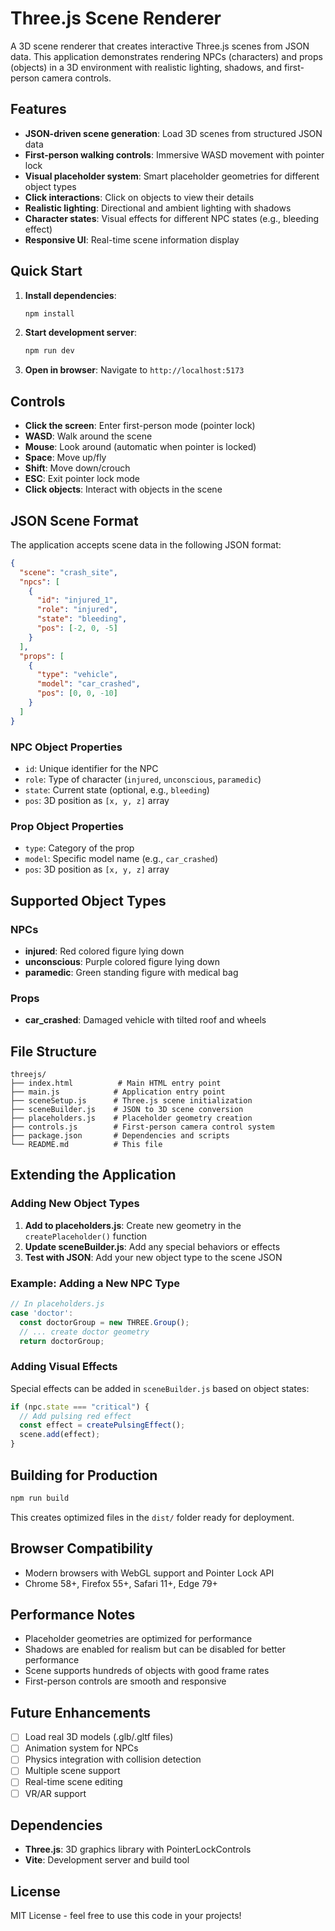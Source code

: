 # Three.js Scene Renderer

A 3D scene renderer that creates interactive Three.js scenes from JSON data. This application demonstrates rendering NPCs (characters) and props (objects) in a 3D environment with realistic lighting, shadows, and first-person camera controls.

## Features

- **JSON-driven scene generation**: Load 3D scenes from structured JSON data
- **First-person walking controls**: Immersive WASD movement with pointer lock
- **Visual placeholder system**: Smart placeholder geometries for different object types
- **Click interactions**: Click on objects to view their details
- **Realistic lighting**: Directional and ambient lighting with shadows
- **Character states**: Visual effects for different NPC states (e.g., bleeding effect)
- **Responsive UI**: Real-time scene information display

## Quick Start

1. **Install dependencies**:

   ```bash
   npm install
   ```

2. **Start development server**:

   ```bash
   npm run dev
   ```

3. **Open in browser**: Navigate to `http://localhost:5173`

## Controls

- **Click the screen**: Enter first-person mode (pointer lock)
- **WASD**: Walk around the scene
- **Mouse**: Look around (automatic when pointer is locked)
- **Space**: Move up/fly
- **Shift**: Move down/crouch
- **ESC**: Exit pointer lock mode
- **Click objects**: Interact with objects in the scene

## JSON Scene Format

The application accepts scene data in the following JSON format:

```json
{
  "scene": "crash_site",
  "npcs": [
    {
      "id": "injured_1",
      "role": "injured",
      "state": "bleeding",
      "pos": [-2, 0, -5]
    }
  ],
  "props": [
    {
      "type": "vehicle",
      "model": "car_crashed",
      "pos": [0, 0, -10]
    }
  ]
}
```

### NPC Object Properties

- `id`: Unique identifier for the NPC
- `role`: Type of character (`injured`, `unconscious`, `paramedic`)
- `state`: Current state (optional, e.g., `bleeding`)
- `pos`: 3D position as `[x, y, z]` array

### Prop Object Properties

- `type`: Category of the prop
- `model`: Specific model name (e.g., `car_crashed`)
- `pos`: 3D position as `[x, y, z]` array

## Supported Object Types

### NPCs

- **injured**: Red colored figure lying down
- **unconscious**: Purple colored figure lying down
- **paramedic**: Green standing figure with medical bag

### Props

- **car_crashed**: Damaged vehicle with tilted roof and wheels

## File Structure

```
threejs/
├── index.html          # Main HTML entry point
├── main.js            # Application entry point
├── sceneSetup.js      # Three.js scene initialization
├── sceneBuilder.js    # JSON to 3D scene conversion
├── placeholders.js    # Placeholder geometry creation
├── controls.js        # First-person camera control system
├── package.json       # Dependencies and scripts
└── README.md          # This file
```

## Extending the Application

### Adding New Object Types

1. **Add to placeholders.js**: Create new geometry in the `createPlaceholder()` function
2. **Update sceneBuilder.js**: Add any special behaviors or effects
3. **Test with JSON**: Add your new object type to the scene JSON

### Example: Adding a New NPC Type

```javascript
// In placeholders.js
case 'doctor':
  const doctorGroup = new THREE.Group();
  // ... create doctor geometry
  return doctorGroup;
```

### Adding Visual Effects

Special effects can be added in `sceneBuilder.js` based on object states:

```javascript
if (npc.state === "critical") {
  // Add pulsing red effect
  const effect = createPulsingEffect();
  scene.add(effect);
}
```

## Building for Production

```bash
npm run build
```

This creates optimized files in the `dist/` folder ready for deployment.

## Browser Compatibility

- Modern browsers with WebGL support and Pointer Lock API
- Chrome 58+, Firefox 55+, Safari 11+, Edge 79+

## Performance Notes

- Placeholder geometries are optimized for performance
- Shadows are enabled for realism but can be disabled for better performance
- Scene supports hundreds of objects with good frame rates
- First-person controls are smooth and responsive

## Future Enhancements

- [ ] Load real 3D models (.glb/.gltf files)
- [ ] Animation system for NPCs
- [ ] Physics integration with collision detection
- [ ] Multiple scene support
- [ ] Real-time scene editing
- [ ] VR/AR support

## Dependencies

- **Three.js**: 3D graphics library with PointerLockControls
- **Vite**: Development server and build tool

## License

MIT License - feel free to use this code in your projects!
